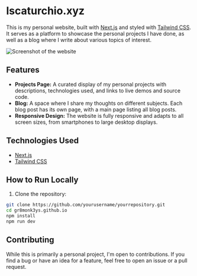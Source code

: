 # lscaturchio.xyz

This is my personal website, built with [Next.js](https://nextjs.org/) and styled with [Tailwind CSS](https://tailwindcss.com/). It serves as a platform to showcase the personal projects I have done, as well as a blog where I write about various topics of interest.

![Screenshot of the website](./public/screenshot.png)

## Features

- **Projects Page:** A curated display of my personal projects with descriptions, technologies used, and links to live demos and source code.
- **Blog:** A space where I share my thoughts on different subjects. Each blog post has its own page, with a main page listing all blog posts.
- **Responsive Design:** The website is fully responsive and adapts to all screen sizes, from smartphones to large desktop displays.

## Technologies Used

- [Next.js](https://nextjs.org/)
- [Tailwind CSS](https://tailwindcss.com/)

## How to Run Locally

1. Clone the repository:

```bash
git clone https://github.com/yourusername/yourrepository.git
cd gr8monk3ys.github.io
npm install
npm run dev
```

## Contributing

While this is primarily a personal project, I'm open to contributions. If you find a bug or have an idea for a feature, feel free to open an issue or a pull request.
